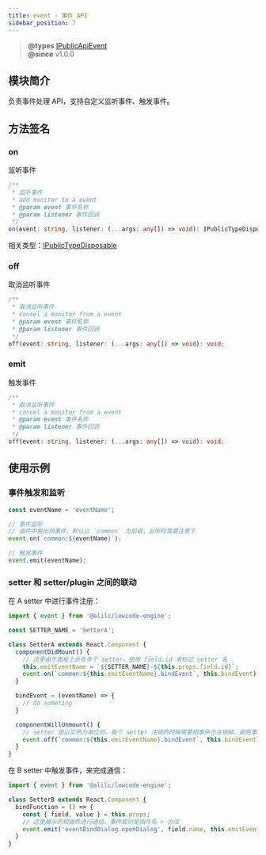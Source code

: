 ```yaml
---
title: event - 事件 API
sidebar_position: 7
---
```


> **@types** [IPublicApiEvent](https://github.com/alibaba/lowcode-engine/blob/main/packages/types/src/shell/api/event.ts)<br/>
> **@since** v1.0.0


## 模块简介
负责事件处理 API，支持自定义监听事件、触发事件。

## 方法签名
### on
监听事件

```typescript
/**
 * 监听事件
 * add monitor to a event
 * @param event 事件名称
 * @param listener 事件回调
 */
on(event: string, listener: (...args: any[]) => void): IPublicTypeDisposable;
```
相关类型：[IPublicTypeDisposable](https://github.com/alibaba/lowcode-engine/blob/main/packages/types/src/shell/type/disposable.ts)

### off
取消监听事件

```typescript
/**
 * 取消监听事件
 * cancel a monitor from a event
 * @param event 事件名称
 * @param listener 事件回调
 */
off(event: string, listener: (...args: any[]) => void): void;
```

### emit
触发事件

```typescript
/**
 * 取消监听事件
 * cancel a monitor from a event
 * @param event 事件名称
 * @param listener 事件回调
 */
off(event: string, listener: (...args: any[]) => void): void;
```

## 使用示例
### 事件触发和监听

```typescript
const eventName = 'eventName';

// 事件监听
// 插件中发出的事件，默认以 `common` 为前缀，监听时需要注意下
event.on(`common:${eventName}`);

// 触发事件
event.emit(eventName);
```

### setter 和 setter/plugin 之间的联动
在 A setter 中进行事件注册：
```typescript
import { event } from '@alilc/lowcode-engine';

const SETTER_NAME = 'SetterA';

class SetterA extends React.Component {
  componentDidMount() {
    // 这里由于面板上会有多个 setter，使用 field.id 来标记 setter 名
    this.emitEventName = `${SETTER_NAME}-${this.props.field.id}`;
    event.on(`common:${this.emitEventName}.bindEvent`, this.bindEvent)
  }

  bindEvent = (eventName) => {
    // do someting
  }

  componentWillUnmount() {
  	// setter 是以实例为单位的，每个 setter 注销的时候需要把事件也注销掉，避免事件池过多
    event.off(`common:${this.emitEventName}.bindEvent`, this.bindEvent)
  }
}
```
在 B setter 中触发事件，来完成通信：
```typescript
import { event } from '@alilc/lowcode-engine';

class SetterB extends React.Component {
  bindFunction = () => {
    const { field, value } = this.props;
    // 这里展示的和插件进行通信，事件规则是插件名 + 方法
    event.emit('eventBindDialog.openDialog', field.name, this.emitEventName);
  }
}
```
